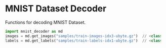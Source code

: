 # MNIST Dataset Decoder
Functions for decoding MNIST Dataset. 

```python
import mnist_decoder as md
images = md.get_images("samples/train-images-idx3-ubyte.gz")  // <class 'numpy.ndarray'>
labels = md.get_labels("samples/train-labels-idx1-ubyte.gz")  // <class 'numpy.ndarray'>
```
